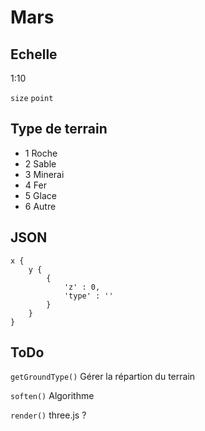 Mars
===

Echelle
---

1:10

`size`
`point`

Type de terrain
---

* 1 Roche
* 2 Sable
* 3 Minerai
* 4 Fer
* 5 Glace
* 6 Autre

JSON
---

	x {
		y {
			{
				'z' : 0,
				'type' : ''
			}
		}
	}

ToDo
---

`getGroundType()`
Gérer la répartion du terrain

`soften()`
Algorithme

`render()`
three.js ?
